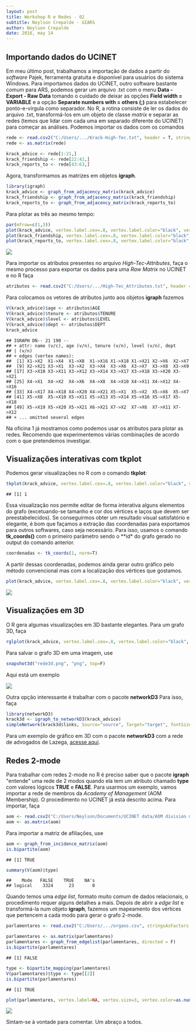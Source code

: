 ```yaml
---
layout: post
title: Workshop R e Redes - 02
subtitle: Neylson Crepalde - GIARS
author: Neylson Crepalde
date: 2016, may 14
---
```


Importando dados do UCINET
--------------------------

Em meu último post, trabalhamos a importação de dados a partir do *software* Pajek, ferramenta gratuita e disponível para usuários do sistema Windows. Para importamos dados do UCINET, outro software bastante comum para ARS, podemos gerar um arquivo .txt com o menu **Data - Export - Raw Data** tomando o cuidado de deixar as opções **Field width = VARIABLE** e a opção **Separate numbers with = others (;)** para estabelecer ponto-e-vírgula como separador. No R, a rotina consiste de ler os dados do arquivo .txt, transformá-los em um objeto de classe *matrix* e separar as redes (temos que lidar com cada uma em separado diferente do UCINET) para começar as análises. Podemos importar os dados com os comandos

``` r
rede <- read.csv2("C:/Users/.../Krack-High-Tec.txt", header = T, stringsAsFactors = F)
rede <- as.matrix(rede)
```

``` r
krack_advice <- rede[1:21,]
krack_friendship <- rede[22:42,]
krack_reports_to <- rede[43:63,]
```

Agora, transformamos as matrizes em objetos **igraph**.

``` r
library(igraph)
krack_advice <- graph_from_adjacency_matrix(krack_advice)
krack_friendship <- graph_from_adjacency_matrix(krack_friendship)
krack_reports_to <- graph_from_adjacency_matrix(krack_reports_to)
```

Para plotar as três ao mesmo tempo:

``` r
par(mfrow=c(1,3))
plot(krack_advice, vertex.label.cex=.8, vertex.label.color="black", vertex.color="red", edge.arrow.size=0.2, main="Krackhardt ADVICE")
plot(krack_friendship, vertex.label.cex=.8, vertex.label.color="black", vertex.color="lightblue", edge.arrow.size=0.2, main="Krackhardt FRIENDSHIP")
plot(krack_reports_to, vertex.label.cex=.8, vertex.label.color="black", vertex.color="yellow", edge.arrow.size=0.2, main="Krackhardt REPORTS TO")
```

![](/img/giars_r_oficina2_files/figure-markdown_github/unnamed-chunk-5-1.png)

Para importar os atributos presentes no arquivo *High-Tec-Attributes*, faça o mesmo processo para exportar os dados para uma *Raw Matrix* no UCINET e no R faça

``` r
atributos <- read.csv2("C:/Users/.../High-Tec_Attributes.txt", header = T, stringsAsFactors = F)
```

Para colocamos os vetores de atributos junto aos objetos **igraph** fazemos

``` r
V(krack_advice)$age <- atributos$AGE
V(krack_advice)$tenure <- atributos$TENURE
V(krack_advice)$level <- atributos$LEVEL
V(krack_advice)$dept <- atributos$DEPT
krack_advice
```

    ## IGRAPH DN-- 21 190 -- 
    ## + attr: name (v/c), age (v/n), tenure (v/n), level (v/n), dept
    ## | (v/n)
    ## + edges (vertex names):
    ##  [1] X1->X2  X1->X4  X1->X8  X1->X16 X1->X18 X1->X21 X2->X6  X2->X7 
    ##  [9] X2->X21 X3->X1  X3->X2  X3->X4  X3->X6  X3->X7  X3->X8  X3->X9 
    ## [17] X3->X10 X3->X11 X3->X12 X3->X14 X3->X17 X3->X18 X3->X20 X3->X21
    ## [25] X4->X1  X4->X2  X4->X6  X4->X8  X4->X10 X4->X11 X4->X12 X4->X16
    ## [33] X4->X17 X4->X18 X4->X20 X4->X21 X5->X1  X5->X2  X5->X6  X5->X7 
    ## [41] X5->X8  X5->X10 X5->X11 X5->X13 X5->X14 X5->X16 X5->X17 X5->X18
    ## [49] X5->X19 X5->X20 X5->X21 X6->X21 X7->X2  X7->X6  X7->X11 X7->X12
    ## + ... omitted several edges

Na oficina 1 já mostramos como podemos usar os atributos para plotar as redes. Recomendo que experimentemos várias combinações de acordo com o que pretendemos investigar.

Visualizações interativas com **tkplot**
----------------------------------------

Podemos gerar visualizações no R com o comando **tkplot**:

``` r
tkplot(krack_advice, vertex.label.cex=.8, vertex.label.color="black", vertex.color="red", edge.arrow.size=0.2)
```

    ## [1] 1

Essa visualização nos permite editar de forma interativa alguns elementos do grafo (excetuando-se tamanho e cor dos vértices e laços que devem ser preestabelecidos). Se conseguirmos obter um resultado visual satisfatório e elegante, é bom que façamos a extração das coordenadas para exportamos para outros softwares, caso seja necessário. Para isso, usamos o comando **tk\_coords()** com o primeiro parâmetro sendo o \*\*id\* do grafo gerado no output do comando anterior.

``` r
coordenadas <- tk_coords(1, norm=T)
```

A partir dessas coordenadas, podemos ainda gerar outro gráfico pelo método convencional mas com a localização dos vértices que gostamos.

``` r
plot(krack_advice, vertex.label.cex=.8, vertex.label.color="black", vertex.color="red", edge.arrow.size=0.2, layout=coordenadas, main="Krackhardt ADVICE")
```

![](/img/giars_r_oficina2_files/figure-markdown_github/unnamed-chunk-11-1.png)

Visualizações em 3D
-------------------

O R gera algumas visualizações em 3D bastante elegantes. Para um grafo 3D, faça

``` r
rglplot(krack_advice, vertex.label.cex=.8, vertex.label.color="black", vertex.color="red", edge.arrow.size=0.2, layout=layout_with_kk)
```

Para salvar o grafo 3D em uma imagem, use

``` r
snapshot3d("rede3d.png", "png", top=F)
```

Aqui está um exemplo

![](/img/giars_r_oficina2_files/figure-markdown_github/rede3d-1.png)

Outra opção interessante é trabalhar com o pacote **networkD3** Para isso, faça

``` r
library(networkD3)
krack3d <- igraph_to_networkD3(krack_advice)
simpleNetwork(krack3d$links, Source="source", Target="target", fontSize = 10)
```

Para um exemplo de gráfico em 3D com o pacote **networkD3** com a rede de advogados de Lazega, [acesse aqui](http://neylsoncrepalde.github.io/img/viz3d.html).

Redes 2-mode
------------

Para trabalhar com redes 2-mode no R é preciso saber que o pacote **igraph** "entende" uma rede de 2 modos quando ela tem um atributo chamado **type** com valores lógicos **TRUE** e **FALSE**. Para usarmos um exemplo, vamos importar a rede de membros da *Academy of Management* (AOM Membership). O procedimento no UCINET já está descrito acima. Para importar, faça

``` r
aom <- read.csv2("C:/Users/Neylson/Documents/UCINET data/AOM division membership.txt", header = T, stringsAsFactors = F)
aom <- as.matrix(aom)
```

Para importar a matriz de afiliações, use

``` r
aom <- graph_from_incidence_matrix(aom)
is.bipartite(aom)
```

    ## [1] TRUE

``` r
summary(V(aom)$type)
```

    ##    Mode   FALSE    TRUE    NA's 
    ## logical    3324      23       0

Quando temos uma *edge list*, formato muito comum de dados relacionais, o procedimento requer alguns detalhes a mais. Depois de abrir a *edge list* e transformá-la num objeto **igraph**, fazemos um mapeamento dos vértices que pertencem a cada modo para gerar o grafo 2-mode.

``` r
parlamentares <- read.csv2("C:/Users/.../orgaos.csv", stringsAsFactors = F)
```

``` r
parlamentares <- as.matrix(parlamentares)
parlamentares <- graph_from_edgelist(parlamentares, directed = F)
is.bipartite(parlamentares)
```

    ## [1] FALSE

``` r
type <- bipartite_mapping(parlamentares)
V(parlamentares)$type <- type[[2]]
is.bipartite(parlamentares)
```

    ## [1] TRUE

``` r
plot(parlamentares, vertex.label=NA, vertex.size=3, vertex.color=as.numeric(V(parlamentares)$type)+3, main="Rede de afiliações de \nParlamentares a comissões")
```

![](/img/giars_r_oficina2_files/figure-markdown_github/unnamed-chunk-19-1.png)

Sintam-se à vontade para comentar. Um abraço a todos.
